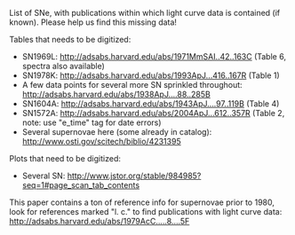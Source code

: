 List of SNe, with publications within which light curve data is contained (if known). Please help us find this missing data!

Tables that needs to be digitized:
* SN1969L: http://adsabs.harvard.edu/abs/1971MmSAI..42..163C (Table 6, spectra also available)
* SN1978K: http://adsabs.harvard.edu/abs/1993ApJ...416..167R (Table 1)
* A few data points for several more SN sprinkled throughout: http://adsabs.harvard.edu/abs/1938ApJ....88..285B
* SN1604A: http://adsabs.harvard.edu/abs/1943ApJ....97..119B (Table 4)
* SN1572A: http://adsabs.harvard.edu/abs/2004ApJ...612..357R (Table 2, note: use "e_time" tag for date errors)
* Several supernovae here (some already in catalog): http://www.osti.gov/scitech/biblio/4231395

Plots that need to be digitized:
* Several SN: http://www.jstor.org/stable/984985?seq=1#page_scan_tab_contents

This paper contains a ton of reference info for supernovae prior to 1980, look for references marked "l. c." to find publications with light curve data: http://adsabs.harvard.edu/abs/1979AcC.....8....5F
